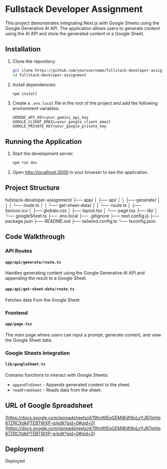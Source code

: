 # Fullstack Developer Assignment

This project demonstrates integrating Next.js with Google Sheets using the Google Generative AI API. The application allows users to generate content using the AI API and store the generated content in a Google Sheet.

## Installation

1. Clone the repository:
    ```bash
    git clone https://github.com/yourusername/fullstack-developer-assignment.git
    cd fullstack-developer-assignment
    ```

2. Install dependencies:
    ```bash
    npm install
    ```

3. Create a `.env.local` file in the root of the project and add the following environment variables:
    ```env
    GEMINI_API_KEY=your_gemini_api_key
    GOOGLE_CLIENT_EMAIL=your_google_client_email
    GOOGLE_PRIVATE_KEY=your_google_private_key
    ```

## Running the Application

1. Start the development server:
    ```bash
    npm run dev
    ```

2. Open [http://localhost:3000](http://localhost:3000) in your browser to see the application.

## Project Structure

fullstack-developer-assignment/
├── app/
│ ├── api/
│ │ ├── generate/
│ │ │ └── route.ts
│ │ └── get-sheet-data/
│ │ └── route.ts
│ ├── favicon.ico
│ ├── globals.css
│ ├── layout.tsx
│ └── page.tsx
├── lib/
│ └── googleSheet.ts
├── .env.local
├── .gitignore
├── next.config.js
├── package.json
├── README.md
├── tailwind.config.ts
└── tsconfig.json


## Code Walkthrough

### API Routes

#### `app/api/generate/route.ts`

Handles generating content using the Google Generative AI API and appending the result to a Google Sheet.

#### `app/api/get-sheet-data/route.ts`

Fetches data from the Google Sheet.

### Frontend

#### `app/page.tsx`

The main page where users can input a prompt, generate content, and view the Google Sheet data.

### Google Sheets Integration

#### `lib/googleSheet.ts`

Contains functions to interact with Google Sheets:
- `appendToSheet` - Appends generated content to the sheet.
- `readFromSheet` - Reads data from the sheet.

## URL of Google Spreadsheet

[https://docs.google.com/spreadsheets/d/19txWlEpGEMiBjW9oLyYJ87mHp67ZRCXdkPTEBTWXP-g/edit?gid=0#gid=0](https://docs.google.com/spreadsheets/d/19txWlEpGEMiBjW9oLyYJ87mHp67ZRCXdkPTEBTWXP-g/edit?gid=0#gid=0)

## Deployment

Deployed 